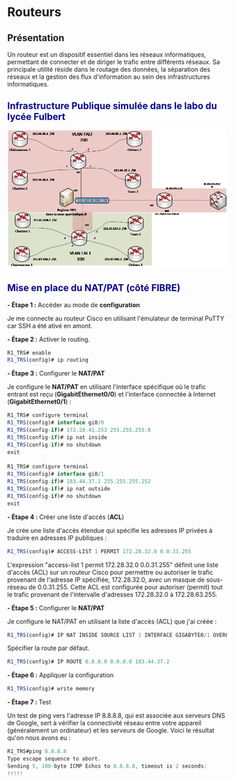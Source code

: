 # **Routeurs**

## Présentation 

Un routeur est un dispositif essentiel dans les réseaux informatiques, permettant de connecter et de diriger le trafic entre différents réseaux. Sa principale utilité réside dans le routage des données, la séparation des réseaux et la gestion des flux d'information au sein des infrastructures informatiques.

## <span style="color: darkblue"> **Infrastructure Publique simulée dans le labo du lycée Fulbert**

![Infrastructure Publique simulée dans le labo du lycée Fulbert](img/infra_publique.png)

## <span style="color: darkblue"> **Mise en place du NAT/PAT (côté FIBRE)** 

**- Étape 1 :** Accéder au mode de **configuration** 

Je me connecte au routeur Cisco en utilisant l'émulateur de terminal PuTTY car SSH a été ativé en amont.

**- Étape 2 :** Activer le routing.

```js
R1_TRS# enable
R1_TRS(config)# ip routing
```

**- Étape 3 :** Configurer le **NAT/PAT**

Je configure le **NAT/PAT** en utilisant l'interface spécifique où le trafic entrant est reçu (**GigabitEthernet0/0**) et l'interface connectée à Internet (**GigabitEthernet0/1**) :

```js
R1_TRS# configure terminal
R1_TRS(config)# interface gi0/0
R1_TRS(config-if)# 172.28.41.253 255.255.255.0
R1_TRS(config-if)# ip nat inside
R1_TRS(config-if)# no shutdown
exit

R1_TRS# configure terminal
R1_TRS(config)# interface gi0/1
R1_TRS(config-if)# 183.44.37.1 255.255.255.252
R1_TRS(config-if)# ip nat outside
R1_TRS(config-if)# no shutdown
exit
```

**- Étape 4 :** Créer une liste d'accès (**ACL**)

Je crée une liste d'accès étendue qui spécifie les adresses IP privées à traduire en adresses IP publiques :

```js
R1_TRS(config)# ACCESS-LIST 1 PERMIT 172.28.32.0 0.0.31.255
```

L'expression "access-list 1 permit 172.28.32.0 0.0.31.255" définit une liste d'accès (ACL) sur un routeur Cisco pour permettre ou autoriser le trafic provenant de l'adresse IP spécifiée, 172.28.32.0, avec un masque de sous-réseau de 0.0.31.255. Cette ACL est configurée pour autoriser (permit) tout le trafic provenant de l'intervalle d'adresses 172.28.32.0 à 172.28.63.255.

**- Étape 5 :** Configurer le **NAT/PAT**

Je configure le NAT/PAT en utilisant la liste d'accès (ACL) que j'ai créée :

```js
R1_TRS(config)# IP NAT INSIDE SOURCE LIST 1 INTERFACE GIGABYTE0/1 OVERLOAD
```

Spécifier la route par défaut.

```js
R1_TRS(config)# IP ROUTE 0.0.0.0 0.0.0.0 183.44.37.2
```

**- Étape 6 :** Appliquer la configuration

```js
R1_TRS(config)# write memory
```

**- Étape 7 :** Test

Un test de ping vers l'adresse IP 8.8.8.8, qui est associée aux serveurs DNS de Google, sert à vérifier la connectivité réseau entre votre appareil (généralement un ordinateur) et les serveurs de Google. Voici le résultat qu'on nous avons eu :

```js
R1_TRS#ping 8.8.8.8
Type escape sequence to abort.
Sending 5, 100-byte ICMP Echos to 8.8.8.8, timeout is 2 seconds:
!!!!!
```
